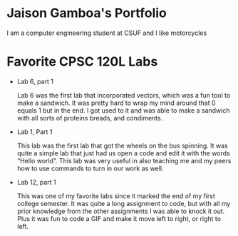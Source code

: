 # Jaison Gamboa's Portfolio

I am a computer engineering student at CSUF and I like motorcycles

# Favorite CPSC 120L Labs
* Lab 6, part 1
  
    Lab 6 was the first lab that incorporated vectors, which was a fun tool to make a sandwich. It was pretty hard to wrap my mind around that 0 equals 1 but in the end. I got used to it and was able to make a sandwich with all sorts of proteins breads, and condiments.

* Lab 1, Part 1

  This lab was the first lab that got the wheels on the bus spinning. It was quite a simple lab that just had us open a code and edit it with the words “Hello world”. This lab was very useful in also teaching me and my peers how to use commands to turn in our work as well.

* Lab 12, part 1

  This was one of my favorite labs since it marked the end of my first college semester. It was quite a long assignment to code, but with all my prior knowledge from the other assignments I was able to knock it out. Plus it was fun to code a GIF and make it move left to right, or right to left.
